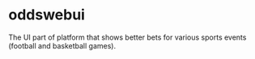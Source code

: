 # oddswebui
The UI part of platform that shows better bets for various sports events (football and basketball games).
